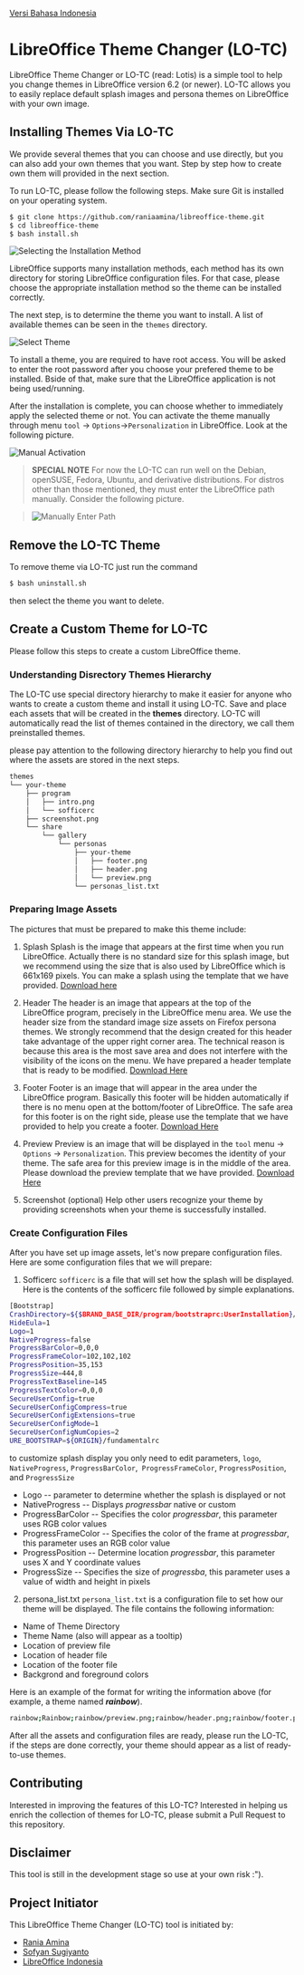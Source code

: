 [Versi Bahasa Indonesia](README-ID.md)
# LibreOffice Theme Changer (LO-TC)

LibreOffice Theme Changer or LO-TC (read: Lotis) is a simple tool to help you change themes in LibreOffice version 6.2 (or newer). LO-TC allows you to easily replace default splash images and persona themes on LibreOffice with your own image.

## Installing Themes Via LO-TC

We provide several themes that you can choose and use directly, but you can also add your own themes that you want. Step by step how to create own them will provided in the next section.

To run LO-TC, please follow the following steps. Make sure Git is installed on your operating system.

```bash
$ git clone https://github.com/raniaamina/libreoffice-theme.git
$ cd libreoffice-theme
$ bash install.sh
```

![Selecting the Installation Method](img/img-1.png)

LibreOffice supports many installation methods, each method has its own directory for storing LibreOffice configuration files. For that case, please choose the appropriate installation method so the theme can be installed correctly.

The next step, is to determine the theme you want to install. A list of available themes can be seen in the `themes` directory.

![Select Theme](img/img-2.png)

To install a theme, you are required to have root access. You will be asked to enter the root password after you choose your prefered theme to be installed. Bside of that, make sure that the LibreOffice application is not being used/running.

After the installation is complete, you can choose whether to immediately apply the selected theme or not. You can activate the theme manually through menu `tool` -> `Options`->`Personalization` in LibreOffice. Look at the following picture.

![Manual Activation](img/img-5.png)


> **SPECIAL NOTE** 
> For now the LO-TC can run well on the Debian, openSUSE, Fedora, Ubuntu, and derivative distributions. For distros other than those mentioned, they must enter the LibreOffice path manually. Consider the following picture.

>![Manually Enter Path](img/img-6.png)

## Remove the LO-TC Theme

To remove theme via LO-TC just run the command

```bash
$ bash uninstall.sh
```

then select the theme you want to delete.

## Create a Custom Theme for LO-TC

Please follow this steps to create a custom LibreOffice theme.


### Understanding Disrectory Themes Hierarchy 

The LO-TC use special directory hierarchy to make it easier for anyone who wants to create a custom theme and install it using LO-TC. Save and place each assets that will be created in the **themes** directory. LO-TC will automatically read the list of themes contained in the directory, we call them preinstalled themes.

please pay attention to the following directory hierarchy to help you find out where the assets are stored in the next steps.

```bash
themes
└── your-theme
    ├── program
    │   ├── intro.png
    │   └── sofficerc
    ├── screenshot.png
    └── share
        └── gallery
            └── personas
                ├── your-theme
                │   ├── footer.png
                │   ├── header.png
                │   └── preview.png
                └── personas_list.txt

```
### Preparing Image Assets

The pictures that must be prepared to make this theme include:

1. Splash
Splash is the image that appears at the first time when you run LibreOffice. Actually there is no standard size for this splash image, but we recommend using the size that is also used by LibreOffice which is 661x169 pixels. You can make a splash using the template that we have provided. 
[Download here](template/intro.svg)

2. Header
The header is an image that appears at the top of the LibreOffice program, precisely in the LibreOffice menu area. We use the header size from the standard image size assets on Firefox persona themes. We strongly recommend that the design created for this header take advantage of the upper right corner area. The technical reason is because this area is the most save area and does not interfere with the visibility of the icons on the menu. We have prepared a header template that is ready to be modified. 
[Download Here](template/header.svg)

3. Footer
Footer is an image that will appear in the area under the LibreOffice program. Basically this footer will be hidden automatically if there is no menu open at the bottom/footer of LibreOffice. The safe area for this footer is on the right side, please use the template that we have provided to help you create a footer. 
[Download Here](template/footer.svg)

4. Preview
Preview is an image that will be displayed in the `tool` menu -> `Options` -> `Personalization`. This preview becomes the identity of your theme. The safe area for this preview image is in the middle of the area. Please download the preview template that we have provided.
[Download Here](template/preview.svg)

5. Screenshot (optional)
Help other users recognize your theme by providing screenshots when your theme is successfully installed.

### Create Configuration Files

After you have set up image assets, let's now prepare configuration files. Here are some configuration files that we will prepare:

1. Sofficerc
`sofficerc` is a file that will set how the splash will be displayed. Here is the contents of the sofficerc file followed by simple explanations.
```bash
[Bootstrap]
CrashDirectory=${$BRAND_BASE_DIR/program/bootstraprc:UserInstallation}/crash
HideEula=1
Logo=1
NativeProgress=false
ProgressBarColor=0,0,0
ProgressFrameColor=102,102,102
ProgressPosition=35,153
ProgressSize=444,8
ProgressTextBaseline=145
ProgressTextColor=0,0,0
SecureUserConfig=true
SecureUserConfigCompress=true
SecureUserConfigExtensions=true
SecureUserConfigMode=1
SecureUserConfigNumCopies=2
URE_BOOTSTRAP=${ORIGIN}/fundamentalrc
```
to customize splash display you only need to edit parameters, `logo`,` NativeProgress`, `ProgressBarColor`,` ProgressFrameColor`, `ProgressPosition`, and `ProgressSize`
  - Logo -- parameter to determine whether the splash is displayed or not
  - NativeProgress -- Displays *progressbar* native or custom
  - ProgressBarColor -- Specifies the color *progressbar*, this parameter uses RGB color values
  - ProgressFrameColor -- Specifies the color of the frame at *progressbar*, this parameter uses an RGB color value
  - ProgressPosition -- Determine location *progressbar*, this parameter uses X and Y coordinate values
  - ProgressSize -- Specifies the size of *progressba*, this parameter uses a value of width and height in pixels

2. persona_list.txt
`persona_list.txt` is a configuration file to set how our theme will be displayed. The file contains the following information:
  - Name of Theme Directory
  - Theme Name (also will appear as a tooltip)
  - Location of preview file
  - Location of header file
  - Location of the footer file
  - Backgrond and foreground colors
 
  Here is an example of the format for writing the information above (for example, a theme named ***rainbow***).
```bash
rainbow;Rainbow;rainbow/preview.png;rainbow/header.png;rainbow/footer.png;;#ffffff;#000000
```

After all the assets and configuration files are ready, please run the LO-TC, if the steps are done correctly, your theme should appear as a list of ready-to-use themes.

## Contributing

Interested in improving the features of this LO-TC? Interested in helping us enrich the collection of themes for LO-TC, please submit a Pull Request to this repository.

## Disclaimer

This tool is still in the development stage so use at your own risk :").

## Project Initiator

This LibreOffice Theme Changer (LO-TC) tool is initiated by:
- [Rania Amina](https://github.com/raniaamina)
- [Sofyan Sugiyanto](https://github.com/artemtech)
- [LibreOffice Indonesia](https://libreoffice.id)






















